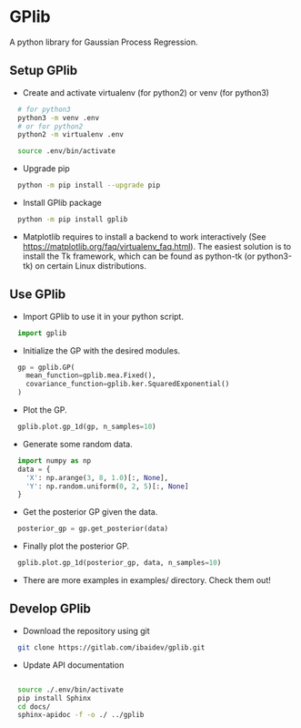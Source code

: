 
GPlib
=====

A python library for Gaussian Process Regression.

Setup GPlib
-----------

- Create and activate virtualenv (for python2) or
  venv (for python3)

```bash
  # for python3
  python3 -m venv .env
  # or for python2
  python2 -m virtualenv .env

  source .env/bin/activate
```

- Upgrade pip

```bash
  python -m pip install --upgrade pip
```

- Install GPlib package

```bash
  python -m pip install gplib
```

- Matplotlib requires to install a backend to work interactively
  (See https://matplotlib.org/faq/virtualenv_faq.html).
  The easiest solution is to install the Tk framework,
  which can be found as python-tk (or python3-tk) on
  certain Linux distributions.


Use GPlib
----------------------

- Import GPlib to use it in your python script.

```python
  import gplib
```

- Initialize the GP with the desired modules.

```python
  gp = gplib.GP(
    mean_function=gplib.mea.Fixed(),
    covariance_function=gplib.ker.SquaredExponential()
  )
```

- Plot the GP.

```python
  gplib.plot.gp_1d(gp, n_samples=10)
```

- Generate some random data.

```python
  import numpy as np
  data = {
    'X': np.arange(3, 8, 1.0)[:, None],
    'Y': np.random.uniform(0, 2, 5)[:, None]
  }
```

- Get the posterior GP given the data.

```python
  posterior_gp = gp.get_posterior(data)
```

- Finally plot the posterior GP.

```python
  gplib.plot.gp_1d(posterior_gp, data, n_samples=10)
```

- There are more examples in examples/ directory. Check them out!

Develop GPlib
-------------

-  Download the repository using git

```bash
  git clone https://gitlab.com/ibaidev/gplib.git
```

-  Update API documentation

```bash

  source ./.env/bin/activate
  pip install Sphinx
  cd docs/
  sphinx-apidoc -f -o ./ ../gplib
```
